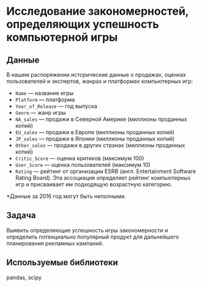 # Исследование закономерностей, определяющих успешность компьютерной игры
## Данные
В нашем распоряжении исторические данные о продажах, оценках пользователей и экспертов, жанрах и платформах компьютерных игр:

- `Name` — название игры  
- `Platform` — платформа  
- `Year_of_Release` — год выпуска  
- `Genre` — жанр игры  
- `NA_sales` — продажи в Северной Америке (миллионы проданных копий)  
- `EU_sales` — продажи в Европе (миллионы проданных копий)  
- `JP_sales` — продажи в Японии (миллионы проданных копий)  
- `Other_sales` — продажи в других странах (миллионы проданных копий)  
- `Critic_Score` — оценка критиков (максимум 100)  
- `User_Score` — оценка пользователей (максимум 10)  
- `Rating` — рейтинг от организации ESRB (англ. Entertainment Software Rating Board). Эта ассоциация определяет рейтинг компьютерных игр и присваивает им подходящую возрастную категорию.  

*Данные за 2016 год могут быть неполными.  

## Задача
Выявить определяющие успешность игры закономерности и определить потенциально популярный продукт для дальнейшего планирования рекламных кампаний.

## Используемые библиотеки
pandas, scipy
